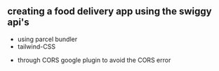 ## creating a food delivery app using the swiggy api's

- using parcel bundler
- tailwind-CSS

* through CORS google plugin to avoid the CORS error
